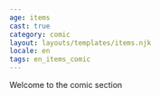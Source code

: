 ```yaml
---
age: items
cast: true
category: comic
layout: layouts/templates/items.njk
locale: en
tags: en_items_comic
---
```


Welcome to the comic section

